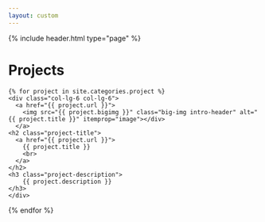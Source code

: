```yaml
---
layout: custom
---
```


{% include header.html type="page" %}

<div class="container-fluid" role="main">
  <div class="row">
    <div class="col-lg-8 col-lg-offset-2 col-md-10 col-md-offset-1">
      <h1 class="project-title">Projects</h1>

    {% for project in site.categories.project %}  
    <div class="col-lg-6 col-lg-6"> 
      <a href="{{ project.url }}">
        <img src="{{ project.bigimg }}" class="big-img intro-header" alt="{{ project.title }}" itemprop="image"></div>
      </a>
    <h2 class="project-title">
      <a href="{{ project.url }}">
        {{ project.title }}
        <br>
      </a>
    </h2>
    <h3 class="project-description">
        {{ project.description }}
    </h3>
    </div>
  {% endfor %}


</div>
</div>
